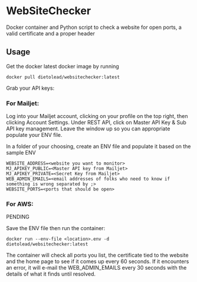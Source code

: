 # WebSiteChecker
Docker container and Python script to check a website for open ports, a valid certificate and a proper header

## Usage
Get the docker latest docker image by running
```
docker pull dietolead/websitechecker:latest
```
Grab your API keys:

### For Mailjet:
Log into your Mailjet account, clicking on your profile on the top right, then clicking Account Settings.
Under REST API, click on Master API Key & Sub API key management.
Leave the window up so you can appropriate populate your ENV file.

In a folder of your choosing, create an ENV file and populate it based on the sample ENV
```
WEBSITE_ADDRESS=<website you want to monitor>
MJ_APIKEY_PUBLIC=<Master API key from Mailjet>
MJ_APIKEY_PRIVATE=<Secret Key from Mailjet>
WEB_ADMIN_EMAILS=<email addresses of folks who need to know if something is wrong separated by ;>
WEBSITE_PORTS=<ports that should be open>
```
### For AWS:

PENDING

Save the ENV file then run the container:
```
docker run --env-file <location>.env -d dietolead/websitechecker:latest
```

The container will check all ports you list, the certificate tied to the website and the home page to see if it comes up every 60 seconds. If it encounters an error, it will e-mail the WEB_ADMIN_EMAILS every 30 seconds with the details of what it finds until resolved.
